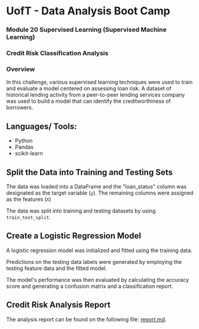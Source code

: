 # UofT - Data Analysis Boot Camp

### Module 20 Supervised Learning (Supervised Machine Learning)

### Credit Risk Classification Analysis

### Overview

In this challenge, various supervised learning techniques were used to train and evaluate a model centered on assessing loan risk. A dataset of historical lending activity from a peer-to-peer lending services company was used to build a model that can identify the creditworthiness of borrowers.

## Languages/ Tools:

- Python
- Pandas
- scikit-learn

## Split the Data into Training and Testing Sets

The data was loaded into a DataFrame and the "loan_status" column was designated as the target variable (`y`). The remaining columns were assigned as the features (`X`)

The data was split into training and testing datasets by using `train_test_split`.

## Create a Logistic Regression Model

A logistic regression model was initialized and fitted using the training data.

Predictions on the testing data labels were generated by employing the testing feature data and the fitted model.

The model's performance was then evaluated by calculating the accuracy score and generating a confusion matrix and a classification report.


## Credit Risk Analysis Report

The analysis report can be found on the following file: [report.md](report.md).
